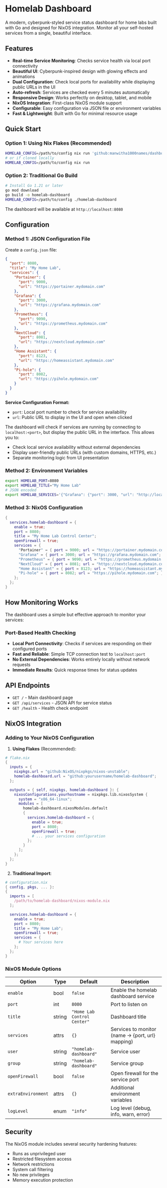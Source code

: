 # Homelab Dashboard

A modern, cyberpunk-styled service status dashboard for home labs built with Go and designed for NixOS integration. Monitor all your self-hosted services from a single, beautiful interface.

## Features

- **Real-time Service Monitoring**: Checks service health via local port connectivity
- **Beautiful UI**: Cyberpunk-inspired design with glowing effects and animations
- **Dual Configuration**: Check local ports for availability while displaying public URLs in the UI
- **Auto-refresh**: Services are checked every 5 minutes automatically
- **Responsive Design**: Works perfectly on desktop, tablet, and mobile
- **NixOS Integration**: First-class NixOS module support
- **Configurable**: Easy configuration via JSON file or environment variables
- **Fast & Lightweight**: Built with Go for minimal resource usage

## Quick Start

### Option 1: Using Nix Flakes (Recommended)

```bash
HOMELAB_CONFIG=/path/to/config nix run 'github:manwitha1000names/dashboard'
# or if cloned locally
HOMELAB_CONFIG=/path/to/config nix run
```

### Option 2: Traditional Go Build

```bash
# Install Go 1.21 or later
go mod download
go build -o homelab-dashboard
HOMELAB_CONFIG=/path/to/config ./homelab-dashboard
```

The dashboard will be available at `http://localhost:8080`

## Configuration

### Method 1: JSON Configuration File

Create a `config.json` file:

```json
{
  "port": 8080,
  "title": "My Home Lab",
  "services": {
    "Portainer": {
      "port": 9000,
      "url": "https://portainer.mydomain.com"
    },
    "Grafana": {
      "port": 3000,
      "url": "https://grafana.mydomain.com"
    },
    "Prometheus": {
      "port": 9090,
      "url": "https://prometheus.mydomain.com"
    },
    "NextCloud": {
      "port": 8081,
      "url": "https://nextcloud.mydomain.com"
    },
    "Home Assistant": {
      "port": 8123,
      "url": "https://homeassistant.mydomain.com"
    },
    "Pi-hole": {
      "port": 8082,
      "url": "https://pihole.mydomain.com"
    }
  }
}
```

**Service Configuration Format:**

- `port`: Local port number to check for service availability
- `url`: Public URL to display in the UI and open when clicked

The dashboard will check if services are running by connecting to `localhost:<port>`, but display the public URL in the interface. This allows you to:

- Check local service availability without external dependencies
- Display user-friendly public URLs (with custom domains, HTTPS, etc.)
- Separate monitoring logic from UI presentation

### Method 2: Environment Variables

```bash
export HOMELAB_PORT=8080
export HOMELAB_TITLE="My Home Lab"
# JSON encoded
export HOMELAB_SERVICES='{"Grafana": {"port": 3000, "url": "http://localhost:3000"}, ... }'
```

### Method 3: NixOS Configuration

```nix
{
  services.homelab-dashboard = {
    enable = true;
    port = 8080;
    title = "My Home Lab Control Center";
    openFirewall = true;
    services = {
      "Portainer" = { port = 9000; url = "https://portainer.mydomain.com"; };
      "Grafana" = { port = 3000; url = "https://grafana.mydomain.com"; };
      "Prometheus" = { port = 9090; url = "https://prometheus.mydomain.com"; };
      "NextCloud" = { port = 8081; url = "https://nextcloud.mydomain.com"; };
      "Home Assistant" = { port = 8123; url = "https://homeassistant.mydomain.com"; };
      "Pi-hole" = { port = 8082; url = "https://pihole.mydomain.com"; };
    };
  };
}
```

## How Monitoring Works

The dashboard uses a simple but effective approach to monitor your services:

### Port-Based Health Checking

- **Local Port Connectivity**: Checks if services are responding on their configured ports
- **Fast and Reliable**: Simple TCP connection test to `localhost:port`
- **No External Dependencies**: Works entirely locally without network requests
- **Immediate Results**: Quick response times for status updates

## API Endpoints

- `GET /` - Main dashboard page
- `GET /api/services` - JSON API for service status
- `GET /health` - Health check endpoint

## NixOS Integration

### Adding to Your NixOS Configuration

1. **Using Flakes** (Recommended):

```nix
# flake.nix
{
  inputs = {
    nixpkgs.url = "github:NixOS/nixpkgs/nixos-unstable";
    homelab-dashboard.url = "github:yourusername/homelab-dashboard";
  };

  outputs = { self, nixpkgs, homelab-dashboard }: {
    nixosConfigurations.yourhostname = nixpkgs.lib.nixosSystem {
      system = "x86_64-linux";
      modules = [
        homelab-dashboard.nixosModules.default
        {
          services.homelab-dashboard = {
            enable = true;
            port = 8080;
            openFirewall = true;
            # ... your services configuration
          };
        }
      ];
    };
  };
}
```

2. **Traditional Import**:

```nix
# configuration.nix
{ config, pkgs, ... }:
{
  imports = [
    /path/to/homelab-dashboard/nixos-module.nix
  ];

  services.homelab-dashboard = {
    enable = true;
    port = 8080;
    title = "My Home Lab";
    openFirewall = true;
    services = {
      # Your services here
    };
  };
}
```

### NixOS Module Options

| Option             | Type   | Default                     | Description                                       |
| ------------------ | ------ | --------------------------- | ------------------------------------------------- |
| `enable`           | bool   | `false`                     | Enable the homelab dashboard service              |
| `port`             | int    | `8080`                      | Port to listen on                                 |
| `title`            | string | `"Home Lab Control Center"` | Dashboard title                                   |
| `services`         | attrs  | `{}`                        | Services to monitor (name -> {port, url} mapping) |
| `user`             | string | `"homelab-dashboard"`       | Service user                                      |
| `group`            | string | `"homelab-dashboard"`       | Service group                                     |
| `openFirewall`     | bool   | `false`                     | Open firewall for the service port                |
| `extraEnvironment` | attrs  | `{}`                        | Additional environment variables                  |
| `logLevel`         | enum   | `"info"`                    | Log level (debug, info, warn, error)              |

## Security

The NixOS module includes several security hardening features:

- Runs as unprivileged user
- Restricted filesystem access
- Network restrictions
- System call filtering
- No new privileges
- Memory execution protection
